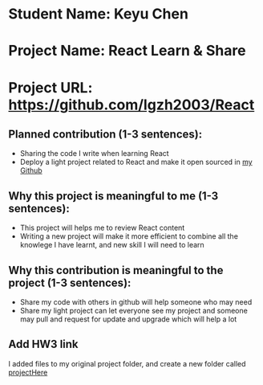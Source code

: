 # Student Name: Keyu Chen
# Project Name: React Learn & Share
# Project URL: https://github.com/lgzh2003/React

## Planned contribution (1-3 sentences):       
- Sharing the code I write when learning React
- Deploy a light project related to React and make it open sourced in [my Github](https://github.com/lgzh2003/React)

## Why this project is meaningful to me (1-3 sentences):
- This project will helps me to review React content        
- Writing a new project will make it more efficient to combine all the knowlege I have learnt, and new skill I will need to learn
                                                 
## Why this contribution is meaningful to the project (1-3 sentences):
- Share my code with others in github will help someone who may need
- Share my light project can let everyone see my project and someone may pull and request for update and upgrade which will help a lot
             
## Add HW3 link           
I added files to my original project folder, and create a new folder called [projectHere](https://github.com/lgzh2003/React/tree/master/projectHere)
